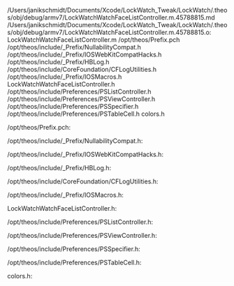 /Users/janikschmidt/Documents/Xcode/LockWatch_Tweak/LockWatch/.theos/obj/debug/armv7/LockWatchWatchFaceListController.m.45788815.md /Users/janikschmidt/Documents/Xcode/LockWatch_Tweak/LockWatch/.theos/obj/debug/armv7/LockWatchWatchFaceListController.m.45788815.o: \
  LockWatchWatchFaceListController.m /opt/theos/Prefix.pch \
  /opt/theos/include/_Prefix/NullabilityCompat.h \
  /opt/theos/include/_Prefix/IOSWebKitCompatHacks.h \
  /opt/theos/include/_Prefix/HBLog.h \
  /opt/theos/include/CoreFoundation/CFLogUtilities.h \
  /opt/theos/include/_Prefix/IOSMacros.h \
  LockWatchWatchFaceListController.h \
  /opt/theos/include/Preferences/PSListController.h \
  /opt/theos/include/Preferences/PSViewController.h \
  /opt/theos/include/Preferences/PSSpecifier.h \
  /opt/theos/include/Preferences/PSTableCell.h colors.h

/opt/theos/Prefix.pch:

/opt/theos/include/_Prefix/NullabilityCompat.h:

/opt/theos/include/_Prefix/IOSWebKitCompatHacks.h:

/opt/theos/include/_Prefix/HBLog.h:

/opt/theos/include/CoreFoundation/CFLogUtilities.h:

/opt/theos/include/_Prefix/IOSMacros.h:

LockWatchWatchFaceListController.h:

/opt/theos/include/Preferences/PSListController.h:

/opt/theos/include/Preferences/PSViewController.h:

/opt/theos/include/Preferences/PSSpecifier.h:

/opt/theos/include/Preferences/PSTableCell.h:

colors.h:
